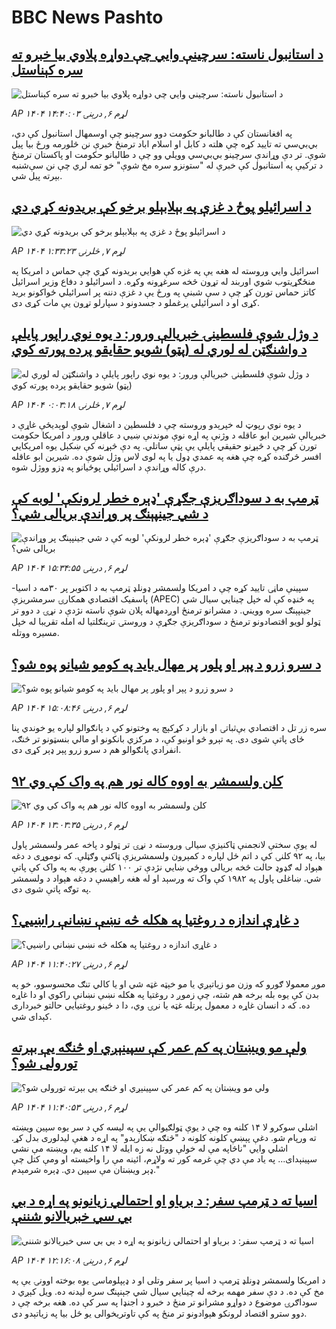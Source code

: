 # BBC News Pashto## [د استانبول ناسته: سرچینې وايي چې دواړه پلاوي بیا خبرو ته سره کېناستل](https://www.bbc.com/pashto/articles/cgr45845kyeo?at_medium=RSS&at_campaign=rss?at_campaign=githubrss)![د استانبول ناسته: سرچینې وايي چې دواړه پلاوي بیا خبرو ته سره کېناستل](https://ichef.bbci.co.uk/ace/ws/240/cpsprodpb/1fa2/live/b168ca00-b40b-11f0-9609-7d49184f8e16.jpg)_AP ۱۴۰۴ لړم ۶, درېنۍ ۱۴:۴۰:۰۳_په افغانستان کې د طالبانو حکومت دوو سرچینو چې اوسمهال استانبول کې دي، بي‌بي‌سي ته تایید کړه چې هلته د کابل او اسلام اباد ترمنځ خبرې نن څلورمه ورځ بیا پیل شوې.
تر دې وړاندې سرچینو بي‌بي‌سي وویلي وو چې د طالبانو حکومت او پاکستان ترمنځ د ترکیې په استانبول کې خبرې له "ستونزو سره مخ شوې" خو تمه لري چې نن سې‌شنبه بېرته پیل شي.‌## [د اسرائیلو پوځ د غزې په بېلابېلو برخو کې بریدونه کړي دي](https://www.bbc.com/pashto/articles/cd04d4yelpno?at_medium=RSS&at_campaign=rss?at_campaign=githubrss)![د اسرائیلو پوځ د غزې په بېلابېلو برخو کې بریدونه کړي دي](https://ichef.bbci.co.uk/ace/ws/240/cpsprodpb/8fd4/live/0ddc7bf0-b467-11f0-b2a1-6f537f66f9aa.jpg)_AP ۱۴۰۴ لړم ۷, څلرنۍ ۱:۳۳:۲۳_اسرائیل وايي وروسته له هغه یې په غزه کې هوايي بریدونه کړي چې حماس د امریکا په منځګړیتوب شوي اوربند له تړون څخه سرغړونه وکړه. د اسرائیلو د دفاع وزير اسرائیل کاتز حماس تورن کړ چې د سې شبنې په ورځ یې د غزې دننه پر اسرائیلي ځواکونو بريد کړی او د اسرائیلي يرغملو د جسدونو د سپارلو تړون یې مات کړی دی.## [د وژل شوې فلسطینۍ خبریالې ورور: د یوه نوي راپور پایلې د واشنګټن له لوري له (پټو) شویو حقایقو پرده پورته کوي](https://www.bbc.com/pashto/articles/c629nzpzgvgo?at_medium=RSS&at_campaign=rss?at_campaign=githubrss)![د وژل شوې فلسطینۍ خبریالې ورور: د یوه نوي راپور پایلې د واشنګټن له لوري له (پټو) شویو حقایقو پرده پورته کوي](https://ichef.bbci.co.uk/ace/ws/240/cpsprodpb/51e1/live/387f0be0-b393-11f0-b2a1-6f537f66f9aa.png)_AP ۱۴۰۴ لړم ۷, څلرنۍ ۰:۰۳:۱۸_د یوه نوي رپوټ له خپرېدو وروسته چې د فلسطین د اشغال شوې لوېدیځې غاړې د خبریالې شیرین ابو عاقله د وژنې په اړه نوې موندنې ښيي د عاقلې ورور د امریکا حکومت تورن کړ چې د څېړنو حقیقي پایلې یې پټې ساتلي. په دې څېړنه کې ښکېل یوه امریکايي افسر څرګنده کړه چې هغه په عمدي ډول یا په لوی لاس وژل شوې ده.  شیرین ابو عاقله درې کاله وړاندې د اسرائیلي پوځيانو په ډزو ووژل شوه.## [ټرمپ به د سوداګریزې جګړې 'ډېره خطر لرونکې' لوبه کې د شي جینپېنګ پر وړاندې بریالی شي؟](https://www.bbc.com/pashto/articles/cx27xgvj6vpo?at_medium=RSS&at_campaign=rss?at_campaign=githubrss)![ټرمپ به د سوداګریزې جګړې 'ډېره خطر لرونکې' لوبه کې د شي جینپېنګ پر وړاندې بریالی شي؟](https://ichef.bbci.co.uk/ace/ws/240/cpsprodpb/95fe/live/32dc2940-b409-11f0-ba75-093eca1ac29b.jpg)_AP ۱۴۰۴ لړم ۶, درېنۍ ۱۵:۳۴:۵۵_سپینې ماڼۍ تایید کړه چې د امریکا ولسمشر ډونلډ ټرمپ به د اکتوبر پر ۳۰مه د اسیا-پاسفیک اقتصادي همکارۍ سرمشریزې (APEC) په څنډه کې له خپل چینایي سیال شي جینپېنګ سره وویني.
د مشرانو ترمنځ اوږدمهاله پلان شوې ناسته نژدې د نړۍ د دوو تر ټولو لویو اقتصادونو ترمنځ د سوداګریزې جګړې د وروستۍ ترینګلتیا له امله تقریبا له خپل مسیره ووتله.## [ د سرو زرو د پېر او پلور پر مهال باید په کومو شیانو پوه شو؟](https://www.bbc.com/pashto/articles/cgkzrxlevrjo?at_medium=RSS&at_campaign=rss?at_campaign=githubrss)![ د سرو زرو د پېر او پلور پر مهال باید په کومو شیانو پوه شو؟](https://ichef.bbci.co.uk/ace/ws/240/cpsprodpb/9f57/live/57e7e4e0-b3f5-11f0-b2a1-6f537f66f9aa.jpg)_AP ۱۴۰۴ لړم ۶, درېنۍ ۱۵:۰۸:۴۶_سره زر تل د اقتصادي بې‌ثباتۍ او بازار د کړکېچ په وختونو کې د پانګوالو لپاره یو خوندي پنا ځای پاتې شوی دی.
په تېرو څو اونیو کې، د مرکزي بانکونو او مالي بنسټونو تر څنګ، انفرادي پانګوالو هم د سرو زرو پېر ډېر کړی دی.## [۹۲ کلن ولسمشر به اووه کاله نور هم په واک کې وي](https://www.bbc.com/pashto/articles/cz91kd70qqno?at_medium=RSS&at_campaign=rss?at_campaign=githubrss)![۹۲ کلن ولسمشر به اووه کاله نور هم په واک کې وي](https://ichef.bbci.co.uk/ace/ws/240/cpsprodpb/c8a5/live/bd4d93f0-b357-11f0-821e-cdcb0a8cfa8e.jpg)_AP ۱۴۰۴ لړم ۶, درېنۍ ۱۳:۰۳:۳۵_له يوې سختې لانجمنې ټاکنيزې سيالۍ وروسته د نړۍ تر ټولو د پاخه عمر ولسمشر پاول بيا، په ۹۲ کلنۍ کې د اتم ځل لپاره د کمېرون ولسمشريزې ټاکنې وګټلې. که نوموړی د دغه هېواد له ګډوډ حالت څخه بريالی ووځي ښايي نژدې تر ۱۰۰ کلنۍ پورې به په واک کې پاتې شي. ښاغلی پاول په ۱۹۸۲ کې واک ته ورسېد او له هغه راهيسې د دغه هېواد د ولسمشر په توګه پاتې شوی دی.## [د غاړې اندازه د روغتیا په هکله څه نښې نښانې راښيي؟](https://www.bbc.com/pashto/articles/cvgveq2d75xo?at_medium=RSS&at_campaign=rss?at_campaign=githubrss)![د غاړې اندازه د روغتیا په هکله څه نښې نښانې راښيي؟](https://ichef.bbci.co.uk/ace/ws/240/cpsprodpb/6c5e/live/412fdf50-ab5d-11f0-b0f1-8b73bbc9408d.jpg)_AP ۱۴۰۴ لړم ۶, درېنۍ ۱۱:۴۰:۲۷_موږ معمولا ګورو که وزن مو زیاتېږي یا مو خېټه غټه شي او یا کالي تنګ محسوسوو، خو په بدن کې یوه بله برخه هم شته، چې زموږ د روغتیا په هکله نښې نښانې راکوي او دا غاړه ده.
که د انسان غاړه د معمول پرتله غټه یا نرۍ وي، دا د ځینو روغتیایي حالتو خبرداری کېدای شي.## [ولې مو ویښتان په کم عمر کې سپینېږي او څنګه یې بېرته تورولی شو؟](https://www.bbc.com/pashto/articles/cy5qw47q3ddo?at_medium=RSS&at_campaign=rss?at_campaign=githubrss)![ولې مو ویښتان په کم عمر کې سپینېږي او څنګه یې بېرته تورولی شو؟](https://ichef.bbci.co.uk/ace/ws/240/cpsprodpb/a939/live/c0e77520-ad18-11f0-ba75-093eca1ac29b.jpg)_AP ۱۴۰۴ لړم ۶, درېنۍ ۱۱:۴۰:۵۳_اشلي سوکرو لا ۱۴ کلنه وه چې د یوې ټولګیوالې یې په لیسه کې د سر یوه سپین ویښته ته ورپام شو. دغې پېښې کلونه کلونه د "څنګه ښکارېدو" په اړه د هغې لیدلوری بدل کړ.
اشلي وايي "ناڅاپه مې له خولې ووتل نه زه ایله لا ۱۴ کلنه یم،‌ ویښته مې نشي سپینېدای... په یاد مې دي‌ چې غرمه کور ته ولاړم،‌ ائینه مې را واخیسته او ومې کتل چې ډېر ویښتان مې سپین دي. ډېره شرمېدم."## [اسيا ته د ټرمپ سفر: د بریاو او احتمالي زیانونو په اړه د بي بي سي خبریالانو شننې](https://www.bbc.com/pashto/articles/c1e30j48dlgo?at_medium=RSS&at_campaign=rss?at_campaign=githubrss)![اسيا ته د ټرمپ سفر: د بریاو او احتمالي زیانونو په اړه د بي بي سي خبریالانو شننې](https://ichef.bbci.co.uk/ace/ws/240/cpsprodpb/221a/live/aaf6f740-b213-11f0-aa13-0b0479f6f42a.jpg)_AP ۱۴۰۴ لړم ۶, درېنۍ ۱۲:۱۶:۰۸_د امریکا ولسمشر ډونلډ ټرمپ د اسيا پر سفر وتلی او د ډېپلوماسۍ يوه بوخته اوونۍ يې په مخ کې ده. د دې سفر مهمه برخه له چينايي سيال شي جېنپنګ سره ليدنه ده. ويل کېږي د سوداګرۍ موضوع د دواړو مشرانو تر منځ د خبرو د اجنډا په سر کې ده. هغه برخه چې د دوو سترو اقتصاد لرونکو هېوادونو تر منځ په کې تاوتریخوالی يو ځل بيا په زياتېدو دی.
